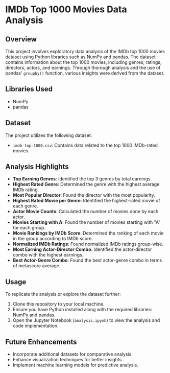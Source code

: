 # IMDb Top 1000 Movies Data Analysis

## Overview
This project involves exploratory data analysis of the IMDb top 1000 movies dataset using Python libraries such as NumPy and pandas. The dataset contains information about the top 1000 movies, including genres, ratings, directors, actors, and earnings. Through thorough analysis and the use of pandas' `groupby()` function, various insights were derived from the dataset.

## Libraries Used
- NumPy
- pandas

## Dataset
The project utilizes the following dataset:
- `imdb-top-1000.csv`: Contains data related to the top 1000 IMDb-rated movies.

## Analysis Highlights
- **Top Earning Genres**: Identified the top 3 genres by total earnings.
- **Highest Rated Genre**: Determined the genre with the highest average IMDb rating.
- **Most Popular Director**: Found the director with the most popularity.
- **Highest Rated Movie per Genre**: Identified the highest-rated movie of each genre.
- **Actor Movie Counts**: Calculated the number of movies done by each actor.
- **Movies Starting with A**: Found the number of movies starting with "A" for each group.
- **Movie Rankings by IMDb Score**: Determined the ranking of each movie in the group according to IMDb score.
- **Normalized IMDb Ratings**: Found normalized IMDb ratings group-wise.
- **Most Earning Actor-Director Combo**: Identified the actor-director combo with the highest earnings.
- **Best Actor-Genre Combo**: Found the best actor-genre combo in terms of metascore average.

## Usage
To replicate the analysis or explore the dataset further:
1. Clone this repository to your local machine.
2. Ensure you have Python installed along with the required libraries: NumPy and pandas.
3. Open the Jupyter Notebook (`analysis.ipynb`) to view the analysis and code implementation.

## Future Enhancements
- Incorporate additional datasets for comparative analysis.
- Enhance visualization techniques for better insights.
- Implement machine learning models for predictive analysis.
